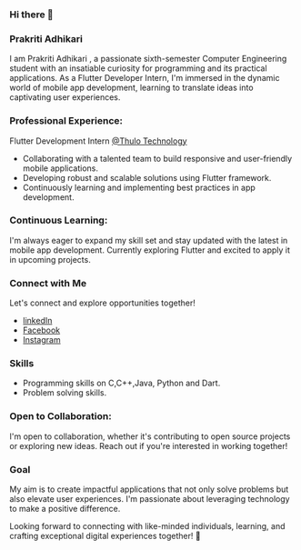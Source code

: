 ### Hi there 👋
### Prakriti Adhikari
I am Prakriti Adhikari , a passionate sixth-semester Computer Engineering student with an insatiable curiosity for programming and its practical applications. As a Flutter Developer Intern, I'm immersed in the dynamic world of mobile app development, learning to translate ideas into captivating user experiences.
### Professional Experience:
Flutter Development Intern [@Thulo Technology](https://www.linkedin.com/company/thulotechnology/)
- Collaborating with a talented team to build responsive and user-friendly mobile applications.
- Developing robust and scalable solutions using Flutter framework.
- Continuously learning and implementing best practices in app development.
### Continuous Learning:
I'm always eager to expand my skill set and stay updated with the latest in mobile app development. Currently exploring Flutter and excited to apply it in upcoming projects. 
### Connect with Me 
Let's connect and explore opportunities together!
- [linkedIn](www.linkedin.com/in/prakriti-adhikari-30a138294)
- [Facebook](www.facebook.com/prakriti.adhikari.562)
- [Instagram](www.instagram.com/adhprakriti)
### Skills
- Programming skills on C,C++,Java, Python and Dart.
- Problem solving skills.
 ### Open to Collaboration:
I'm open to collaboration, whether it's contributing to open source projects or exploring new ideas. Reach out if you're interested in working together! 
  ### Goal
My aim is to create impactful applications that not only solve problems but also elevate user experiences. I'm passionate about leveraging technology to make a positive difference.

Looking forward to connecting with like-minded individuals, learning, and crafting exceptional digital experiences together! 🚀

